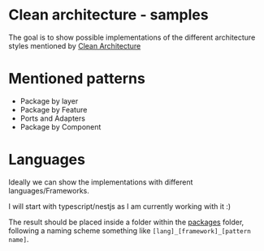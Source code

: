 # Clean architecture - samples

The goal is to show possible implementations of the different architecture styles mentioned by [Clean Architecture](https://www.amazon.de/-/en/Robert-C-Martin/dp/0134494164)

# Mentioned patterns

- Package by layer
- Package by Feature
- Ports and Adapters
- Package by Component

# Languages

Ideally we can show the implementations with different languages/Frameworks.

I will start with typescript/nestjs as I am currently working with it :)

The result should be placed inside a folder within the [packages](packages/) folder, following a naming scheme something like `[lang]_[framework]_[pattern name]`.
